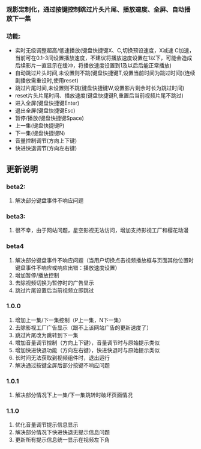 
### 观影定制化，通过按键控制跳过片头片尾、播放速度、全屏、自动播放下一集

### 功能:
* 实时无级调整超高/低速播放(键盘快捷键X、C,切换预设速度，X减速 C加速，当前可在0.1-3间设置播放速度，不建议将播放速度设置在1以下，可能会造成后续影片一直显示在缓冲，将播放速度设置到1及以后后能正常播放)
* 自动跳过片头时间,未设置则不跳(键盘快捷键T,设置当前时间为跳过时间)(连续剧播放需重设时,使用reset)
* 跳过片尾时间,未设置则不跳(键盘快捷键W,设置影片剩余时长为跳过时间)
* reset片头片尾时间、播放速度(键盘快捷键R,重置后当前视频片尾不跳过)
* 进入全屏(键盘快捷键Enter)
* 退出全屏(键盘快捷键Esc)
* 暂停/播放(键盘快捷键Space)
* 上一集(键盘快捷键P)
* 下一集(键盘快捷键N)
* 音量控制调节(方向上下键)
* 快进快退调节(方向左右键)


## 更新说明
### beta2:
1. 解决部分键盘事件不响应问题

### beta3:
1. 很不幸，由于网站问题，星空影视无法访问，增加支持影视工厂和樱花动漫


### beta4
1. 解决部分键盘事件不响应问题（当用户切换点击视频播放框与页面其他位置时键盘事件不响应或响应出错：播放速度设置）
2. 增加暂停/播放控制
3. 去除视频切换为暂停时的广告显示
4. 跳过片尾设置后当前视频立即跳过


### 1.0.0
1. 增加上一集/下一集控制（P上一集，N下一集）
2. 去除影视工厂广告显示（跟不上该网站广告的更新速度了）
3. 跳过片尾改为跳转到下一集
4. 增加音量调节控制（方向上下键），音量调节时与原始提示类似
5. 增加快进快退功能（方向左右键），快进快退时与原始提示类似
6. 长时间无法获取到视频组件时，退出运行
7. 解决通过按键全屏后部分按键不响应问题


### 1.0.1
1. 解决部分情况下上一集/下一集跳转时破坏页面情况


### 1.1.0
1. 优化音量调节提示信息显示
2. 解决部分情况下快进快退无提示信息问题
3. 更新所有提示信息统一显示在视频左下角
